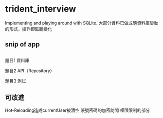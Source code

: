 # trident_interview

Implementing and playing around with SQLite.
大部分資料已做成隨資料庫變動的形式，操作即監聽變化

## snip of app


## 

題目1 資料庫

題目2 API（Repository）

題目3 測試


## 可改進

Hot-Reloading造成currentUser被清空
賬號密碼的加密訪問
權限限制的部分

